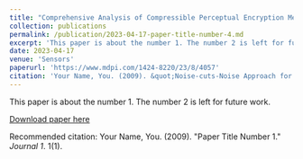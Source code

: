 ```yaml
---
title: "Comprehensive Analysis of Compressible Perceptual Encryption Methods—Compression and Encryption Perspectives"
collection: publications
permalink: /publication/2023-04-17-paper-title-number-4.md
excerpt: 'This paper is about the number 1. The number 2 is left for future work.'
date: 2023-04-17
venue: 'Sensors'
paperurl: 'https://www.mdpi.com/1424-8220/23/8/4057'
citation: 'Your Name, You. (2009). &quot;Noise-cuts-Noise Approach for Mitigating the JPEG Distortions in Deep Learning.&quot; <i>Journal 1</i>. 1(1).'
---
```

This paper is about the number 1. The number 2 is left for future work.

[Download paper here](https://www.mdpi.com/1424-8220/23/8/4057)

Recommended citation: Your Name, You. (2009). "Paper Title Number 1." <i>Journal 1</i>. 1(1).